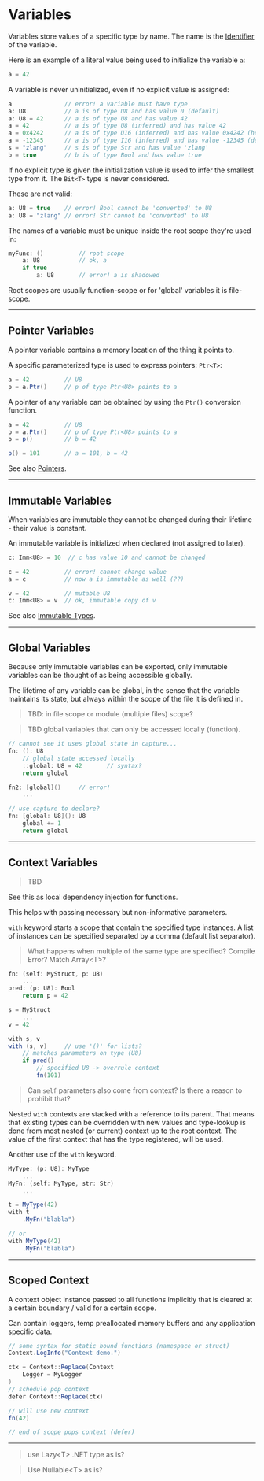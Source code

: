 # Variables

Variables store values of a specific type by name. The name is the [Identifier](../lexical/identifier.md) of the variable.

Here is an example of a literal value being used to initialize the variable `a`:

```C#
a = 42
```

A variable is never uninitialized, even if no explicit value is assigned:

```C#
a               // error! a variable must have type
a: U8           // a is of type U8 and has value 0 (default)
a: U8 = 42      // a is of type U8 and has value 42
a = 42          // a is of type U8 (inferred) and has value 42
a = 0x4242      // a is of type U16 (inferred) and has value 0x4242 (hex)
a = -12345      // a is of type I16 (inferred) and has value -12345 (dec)
s = "zlang"     // s is of type Str and has value 'zlang'
b = true        // b is of type Bool and has value true
```

If no explicit type is given the initialization value is used to infer the smallest type from it. The `Bit<T>` type is never considered.

These are not valid:

```C#
a: U8 = true    // error! Bool cannot be 'converted' to U8
a: U8 = "zlang" // error! Str cannot be 'converted' to U8
```

The names of a variable must be unique inside the root scope they're used in:

```C#
myFunc: ()          // root scope
    a: U8           // ok, a
    if true
        a: U8       // error! a is shadowed
```

Root scopes are usually function-scope or for 'global' variables it is file-scope.

---

## Pointer Variables

A pointer variable contains a memory location of the thing it points to.

A specific parameterized type is used to express pointers: `Ptr<T>`:

```C#
a = 42          // U8
p = a.Ptr()     // p of type Ptr<U8> points to a
```

A pointer of any variable can be obtained by using the `Ptr()` conversion function.

```C#
a = 42          // U8
p = a.Ptr()     // p of type Ptr<U8> points to a
b = p()         // b = 42

p() = 101       // a = 101, b = 42
```

See also [Pointers](./pointers.md).

---

## Immutable Variables

When variables are immutable they cannot be changed during their lifetime - their value is constant.

An immutable variable is initialized when declared (not assigned to later).

```C#
c: Imm<U8> = 10  // c has value 10 and cannot be changed

c = 42          // error! cannot change value
a = c           // now a is immutable as well (??)

v = 42          // mutable U8
c: Imm<U8> = v  // ok, immutable copy of v
```

See also [Immutable Types](types.md#Immutable-Types).

---

## Global Variables

Because only immutable variables can be exported, only immutable variables can be thought of as being accessible globally.

The lifetime of any variable can be global, in the sense that the variable maintains its state, but always within the scope of the file it is defined in.

> TBD: in file scope or module (multiple files) scope?

> TBD global variables that can only be accessed locally (function).

```csharp
// cannot see it uses global state in capture...
fn: (): U8
    // global state accessed locally
    ::global: U8 = 42       // syntax?
    return global

fn2: [global]()     // error!
    ...

// use capture to declare?
fn: [global: U8](): U8
    global += 1
    return global
```

---

## Context Variables

> TBD

See this as local dependency injection for functions.

This helps with passing necessary but non-informative parameters.

`with` keyword starts a scope that contain the specified type instances. A list of instances can be specified separated by a comma (default list separator).

> What happens when multiple of the same type are specified? Compile Error? Match Array\<T>?

```csharp
fn: (self: MyStruct, p: U8)
    ...
pred: (p: U8): Bool
    return p = 42

s = MyStruct
    ...
v = 42

with s, v
with (s, v)     // use '()' for lists?
    // matches parameters on type (U8)
    if pred()
        // specified U8 -> overrule context
        fn(101)
```

> Can `self` parameters also come from context? Is there a reason to prohibit that?

Nested `with` contexts are stacked with a reference to its parent. That means that existing types can be overridden with new values and type-lookup is done from most nested (or current) context up to the root context. The value of the first context that has the type registered, will be used.

Another use of the `with` keyword.

```csharp
MyType: (p: U8): MyType
    ...
MyFn: (self: MyType, str: Str)
    ...

t = MyType(42)
with t
    .MyFn("blabla")

// or
with MyType(42)
    .MyFn("blabla")
```

---

## Scoped Context

A context object instance passed to all functions implicitly that is cleared at a certain boundary / valid for a certain scope.

Can contain loggers, temp preallocated memory buffers and any application specific data.

```csharp
// some syntax for static bound functions (namespace or struct)
Context.LogInfo("Context demo.")

ctx = Context::Replace(Context
    Logger = MyLogger
)
// schedule pop context
defer Context::Replace(ctx)

// will use new context
fn(42)

// end of scope pops context (defer)
```

---

> use Lazy\<T> .NET type as is?

> Use Nullable\<T> as is?
